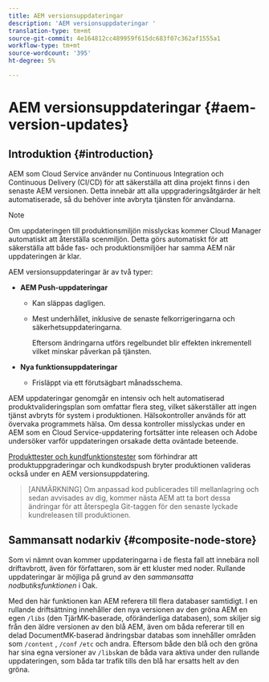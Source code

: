 ```yaml
---
title: AEM versionsuppdateringar
description: 'AEM versionsuppdateringar '
translation-type: tm+mt
source-git-commit: 4e164812cc489959f615dc683f07c362af1555a1
workflow-type: tm+mt
source-wordcount: '395'
ht-degree: 5%

---
```



# AEM versionsuppdateringar {#aem-version-updates}

## Introduktion {#introduction}

AEM som Cloud Service använder nu Continuous Integration och Continuous Delivery (CI/CD) för att säkerställa att dina projekt finns i den senaste AEM versionen. Detta innebär att alla uppgraderingsåtgärder är helt automatiserade, så du behöver inte avbryta tjänsten för användarna.

>[!NOTE]
>Om uppdateringen till produktionsmiljön misslyckas kommer Cloud Manager automatiskt att återställa scenmiljön. Detta görs automatiskt för att säkerställa att både fas- och produktionsmiljöer har samma AEM när uppdateringen är klar.

AEM versionsuppdateringar är av två typer:

* **AEM Push-uppdateringar**

   * Kan släppas dagligen.
   * Mest underhållet, inklusive de senaste felkorrigeringarna och säkerhetsuppdateringarna.

      Eftersom ändringarna utförs regelbundet blir effekten inkrementell vilket minskar påverkan på tjänsten.

* **Nya funktionsuppdateringar**

   * Frisläppt via ett förutsägbart månadsschema.

AEM uppdateringar genomgår en intensiv och helt automatiserad produktvalideringsplan som omfattar flera steg, vilket säkerställer att ingen tjänst avbryts för system i produktionen. Hälsokontroller används för att övervaka programmets hälsa. Om dessa kontroller misslyckas under en AEM som en Cloud Service-uppdatering fortsätter inte releasen och Adobe undersöker varför uppdateringen orsakade detta oväntade beteende.

[Produkttester och kundfunktionstester](https://docs.adobe.com/content/help/en/experience-manager-cloud-service/implementing/developing/understand-test-results.html#functional-testing) som förhindrar att produktuppgraderingar och kundkodspush bryter produktionen valideras också under en AEM versionsuppdatering.

>[ANMÄRKNING]
>Om anpassad kod publicerades till mellanlagring och sedan avvisades av dig, kommer nästa AEM att ta bort dessa ändringar för att återspegla Git-taggen för den senaste lyckade kundreleasen till produktionen.

## Sammansatt nodarkiv {#composite-node-store}

Som vi nämnt ovan kommer uppdateringarna i de flesta fall att innebära noll driftavbrott, även för författaren, som är ett kluster med noder. Rullande uppdateringar är möjliga på grund av den *sammansatta nodbutiksfunktionen* i Oak.

Med den här funktionen kan AEM referera till flera databaser samtidigt. I en rullande driftsättning innehåller den nya versionen av den gröna AEM en egen `/libs` (den TjärMK-baserade, oföränderliga databasen), som skiljer sig från den äldre versionen av den blå AEM, även om båda refererar till en delad DocumentMK-baserad ändringsbar databas som innehåller områden som `/content` , `/conf` `/etc` och andra. Eftersom både den blå och den gröna har sina egna versioner av `/libs`kan de båda vara aktiva under den rullande uppdateringen, som båda tar trafik tills den blå har ersatts helt av den gröna.

